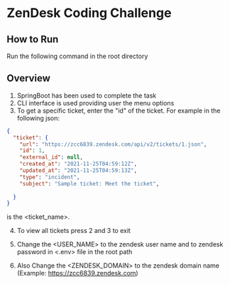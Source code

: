 # ZenDesk Coding Challenge

## How to Run
Run the following command <mvn spring-boot:run> in the root directory

## Overview 

1. SpringBoot has been used to complete the task
2. CLI interface is used providing user the menu options
3. To get a specific ticket, enter the "id" of the ticket.
For example in the following json:
```json
{
  "ticket": {
    "url": "https://zcc6839.zendesk.com/api/v2/tickets/1.json",
    "id": 1,
    "external_id": null,
    "created_at": "2021-11-25T04:59:12Z",
    "updated_at": "2021-11-25T04:59:13Z",
    "type": "incident",
    "subject": "Sample ticket: Meet the ticket",
 
  }
}
```
<id> is the <ticket_name>.
	
4. To view all tickets press 2 and 3 to exit

5. Change the <USER_NAME> to the zendesk user name  and  <PASSWORD> to zendesk password in <.env> file in the root path

6. Also Change the <ZENDESK_DOMAIN> to the zendesk domain name (Example: https://zcc6839.zendesk.com) 


